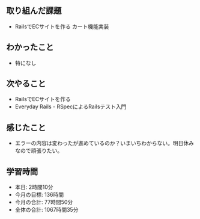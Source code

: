 ## 取り組んだ課題
- RailsでECサイトを作る カート機能実装
## わかったこと
- 特になし
## 次やること
- RailsでECサイトを作る
- Everyday Rails - RSpecによるRailsテスト入門
## 感じたこと
- エラーの内容は変わったが進めているのか？いまいちわからない。明日休みなので頑張りたい。
## 学習時間
- 本日: 2時間10分
- 今月の目標: 136時間
- 今月の合計: 77時間50分
- 全体の合計: 1067時間35分
